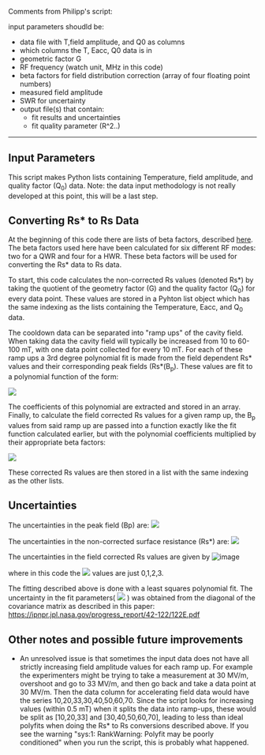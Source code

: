 Comments from Philipp's script:

 input parameters shoudld be:
 - data file with T,field amplitude,  and Q0 as columns
 - which columns the T, Eacc, Q0 data is in
 - geometric factor G
 - RF frequency (watch unit, MHz in this code)
 - beta factors for field distribution correction (array of four floating point numbers)
 - measured field amplitude
 - SWR for uncertainty
 - output file(s) that contain:
     - fit results and uncertainties
     - fit quality parameter (R^2..)
------------------------------------------------------------------------------------------------------------
## Input Parameters

This script makes Python lists containing Temperature, field amplitude, and quality factor (Q<sub>0</sub>) data.
Note: the data input methodology is not really developed at this point, this will be a last step.


## Converting Rs* to Rs Data

At the beginning of this code there are lists of beta factors, described [here](https://journals.aps.org/prab/abstract/10.1103/PhysRevAccelBeams.21.122001). The beta factors used here have been calculated for six different RF modes: two for a QWR and four for a HWR. These beta factors will be used for converting the Rs* data to Rs data.

To start, this code calculates the non-corrected Rs values (denoted Rs*) by taking the quotient of the geometry factor (G) and the quality factor (Q<sub>0</sub>) for every data point. These values are stored in a Pyhton list object which has the same indexing as the lists containing the Temperature, Eacc, and Q<sub>0</sub> data.

The cooldown data can be separated into "ramp ups" of the cavity field. When taking data the cavity field will typically be increased from 10 to 60-100 mT, with one data point collected for every 10 mT. For each of these ramp ups a 3rd degree polynomial fit is made from the field dependent Rs* values and their corresponding peak fields (Rs*(B<sub>p</sub>). These values are fit to a polynomial function of the form:

<img src="https://render.githubusercontent.com/render/math?math=y_{uncorrected} = ax^3%20%2B%20bx^2%20%2B%20cx%20%2B%20d">

The coefficients of this polynomial are extracted and stored in an array. Finally, to calculate the field corrected Rs values for a given ramp up, the B<sub>p</sub> values from said ramp up are passed into a function exactly like the fit function calculated earlier, but with the polynomial coefficients multiplied by their appropriate beta factors:

<img src="https://render.githubusercontent.com/render/math?math=y_{corrected} = a\beta_3x^3%20%2B%20b\beta_2x^2%20%2B%20c\beta_1x%20%2B%20d\beta_0">

These corrected Rs values are then stored in a list with the same indexing as the other lists.

## Uncertainties

The uncertainties in the peak field (Bp) are:  <img src="https://render.githubusercontent.com/render/math?math=\delta B_p = \frac{B_p(SWR-1)}{4}">

The uncertainties in the non-corrected surface resistance (Rs*) are:  <img src="https://render.githubusercontent.com/render/math?math=\delta R_s^* = \frac{R_s^*(SWR-1)}{2}">

The uncertainties in the field corrected Rs values are given by 
![image](https://user-images.githubusercontent.com/19824886/135696597-99a407ae-4eef-4388-9319-d93a5f42ed62.png)

where in this code the  <img src="https://render.githubusercontent.com/render/math?math=\alpha _i"> values are just 0,1,2,3. 

The fitting described above is done with a least squares polynomial fit. The uncertainty in the fit parameters(  <img src="https://render.githubusercontent.com/render/math?math=r_{\alpha i}"> ) was obtained from the diagonal of the covariance matrix as described in this paper: https://ipnpr.jpl.nasa.gov/progress_report/42-122/122E.pdf 

## Other notes and possible future improvements
- An unresolved issue is that sometimes the input data does not have all strictly increasing field amplitude values for each ramp up. For example the experimenters might be trying to take a measurement at 30 MV/m, overshoot and go to 33 MV/m, and then go back and take a data point at 30 MV/m. Then the data column for accelerating field data would have the series 10,20,33,30,40,50,60,70. Since the script looks for increasing values (within 0.5 mT) when it splits the data into ramp-ups, these would be split as [10,20,33] and [30,40,50,60,70], leading to less than ideal polyfits when doing the Rs* to Rs conversions described above. If you see the warning "sys:1: RankWarning: Polyfit may be poorly conditioned" when you run the script, this is probably what happened.

